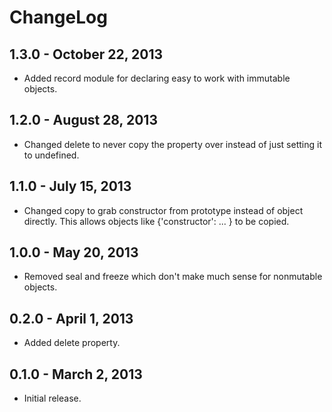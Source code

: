 # ChangeLog #

## 1.3.0 - October 22, 2013 ##
* Added record module for declaring easy to work with immutable objects.

## 1.2.0 - August 28, 2013 ##
* Changed delete to never copy the property over instead of just setting
  it to undefined.

## 1.1.0 - July 15, 2013 ##
* Changed copy to grab constructor from prototype instead of object directly.
  This allows objects like {'constructor': ... } to be copied.

## 1.0.0 - May 20, 2013 ##
* Removed seal and freeze which don't make much sense for nonmutable objects.

## 0.2.0 - April 1, 2013 ##
* Added delete property.

## 0.1.0 - March 2, 2013 ##
* Initial release.
